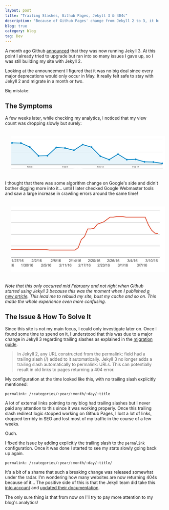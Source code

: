```yaml
---
layout: post
title: "Trailing Slashes, Github Pages, Jekyll 3 & 404s"
description: "Because of Github Pages' change from Jekyll 2 to 3, it broke my website and many others because of a change in trailing slashes behaviour."
blog: true
category: blog
tag: Dev
---
```


A month ago Github [announced][1] that they was now running Jekyll 3. At this point I already tried to upgrade but ran into so many issues I gave up, so I was still building my site with Jekyll 2. 

Looking at the announcement I figured that it was no big deal since every major deprecations would only occur in May. It really felt safe to stay with Jekyll 2 and migrate in a month or two.

Big mistake.

## The Symptoms

A few weeks later, while checking my analytics, I noticed that my view count was dropping slowly but surely:

<div class="image-wrapper" style="text-align: center"><img src="/assets/blog/analytics-drop.jpg" alt="Google analytics drop" style="padding: 20px; width: 600px;"/></div>

I thought that there was some algorithm change on Google's side and didn't bother digging more into it... until I later checked Google Webmaster tools and saw a large increase in crawling errors around the same time!

<div class="image-wrapper" style="text-align: center"><img src="/assets/blog/webmaster-tools.jpg" alt="Google webmaster tools drop" style="padding: 20px; width: 600px;"/></div>

_Note that this only occurred mid February and not right when Github started using Jekyll 3 because this was the moment when I published [a new article][2]. This lead me to rebuild my site, bust my cache and so on. This made the whole experience even more confusing._

## The Issue & How To Solve It

Since this site is not my main focus, I could only investigate later on. Once I found some time to spend on it, I understood that this was due to a major change in Jekyll 3 regarding trailing slashes as explained in the [migration guide][3].

> In Jekyll 2, any URL constructed from the permalink: field had a trailing slash (/) added to it automatically. Jekyll 3 no longer adds a trailing slash automatically to permalink: URLs. This can potentially result in old links to pages returning a 404 error. 

My configuration at the time looked like this, with no trailing slash explicitly mentioned:

	permalink: /:categories/:year/:month/:day/:title

A lot of external links pointing to my blog had trailing slashes but I never paid any attention to this since it was working properly. Once this trailing slash redirect logic stopped working on Github Pages, I lost a lot of links, dropped terribly in SEO and lost most of my traffic in the course of a few weeks.

Ouch.

I fixed the issue by adding explicitly the trailing slash to the `permalink` configuration. Once it was done I started to see my stats slowly going back up again.

	permalink: /:categories/:year/:month/:day/:title/

It's a bit of a shame that such a breaking change was released somewhat under the radar. I'm wondering how many websites are now returning 404s because of it... The positive side of this is that the Jekyll team did take this [into account][4] and [updated their documentation][5].

The only sure thing is that from now on I'll try to pay more attention to my blog's analytics!

[1]:	https://github.com/blog/2100-github-pages-now-faster-and-simpler-with-jekyll-3-0
[2]:	/blog/2016/02/15/rspec-on-multiple-rails-projects/
[3]:	https://jekyllrb.com/docs/upgrading/2-to-3/
[4]:	https://github.com/jekyll/jekyll/issues/4440
[5]:	https://talk.jekyllrb.com/t/github-pages-with-jekyll3-blog-posts-with-trailing-slash-no-longer-work/1877/3